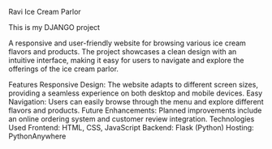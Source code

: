 Ravi Ice Cream Parlor

This is my DJANGO project


A responsive and user-friendly website for browsing various ice cream flavors and products. The project showcases a clean design with an intuitive interface, making it easy for users to navigate and explore the offerings of the ice cream parlor.

Features
Responsive Design: The website adapts to different screen sizes, providing a seamless experience on both desktop and mobile devices.
Easy Navigation: Users can easily browse through the menu and explore different flavors and products.
Future Enhancements: Planned improvements include an online ordering system and customer review integration.
Technologies Used
Frontend: HTML, CSS, JavaScript
Backend: Flask (Python)
Hosting: PythonAnywhere
